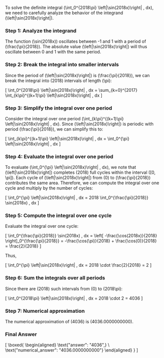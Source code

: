 To solve the definite integral \(\int_0^{2018\pi} \left|\sin(2018x)\right| \, dx\), we need to carefully analyze the behavior of the integrand \(\left|\sin(2018x)\right|\).

### Step 1: Analyze the integrand
The function \(\sin(2018x)\) oscillates between -1 and 1 with a period of \(\frac{\pi}{2018}\). The absolute value \(\left|\sin(2018x)\right|\) will thus oscillate between 0 and 1 with the same period.

### Step 2: Break the integral into smaller intervals
Since the period of \(\left|\sin(2018x)\right|\) is \(\frac{\pi}{2018}\), we can break the integral into \(2018\) intervals of length \(\pi\):

\[
\int_0^{2018\pi} \left|\sin(2018x)\right| \, dx = \sum_{k=0}^{2017} \int_{k\pi}^{(k+1)\pi} \left|\sin(2018x)\right| \, dx
\]

### Step 3: Simplify the integral over one period
Consider the integral over one period \(\int_{k\pi}^{(k+1)\pi} \left|\sin(2018x)\right| \, dx\). Since \(\left|\sin(2018x)\right|\) is periodic with period \(\frac{\pi}{2018}\), we can simplify this to:

\[
\int_{k\pi}^{(k+1)\pi} \left|\sin(2018x)\right| \, dx = \int_0^{\pi} \left|\sin(2018x)\right| \, dx
\]

### Step 4: Evaluate the integral over one period
To evaluate \(\int_0^{\pi} \left|\sin(2018x)\right| \, dx\), we note that \(\left|\sin(2018x)\right|\) completes \(2018\) full cycles within the interval \([0, \pi]\). Each cycle of \(\left|\sin(2018x)\right|\) from \(0\) to \(\frac{\pi}{2018}\) contributes the same area. Therefore, we can compute the integral over one cycle and multiply by the number of cycles:

\[
\int_0^{\pi} \left|\sin(2018x)\right| \, dx = 2018 \int_0^{\frac{\pi}{2018}} \sin(2018x) \, dx
\]

### Step 5: Compute the integral over one cycle
Evaluate the integral over one cycle:

\[
\int_0^{\frac{\pi}{2018}} \sin(2018x) \, dx = \left[ -\frac{\cos(2018x)}{2018} \right]_0^{\frac{\pi}{2018}} = -\frac{\cos(\pi)}{2018} + \frac{\cos(0)}{2018} = \frac{2}{2018}
\]

Thus,

\[
\int_0^{\pi} \left|\sin(2018x)\right| \, dx = 2018 \cdot \frac{2}{2018} = 2
\]

### Step 6: Sum the integrals over all periods
Since there are \(2018\) such intervals from \(0\) to \(2018\pi\):

\[
\int_0^{2018\pi} \left|\sin(2018x)\right| \, dx = 2018 \cdot 2 = 4036
\]

### Step 7: Numerical approximation
The numerical approximation of \(4036\) is \(4036.0000000000\).

### Final Answer
\[
\boxed{
\begin{aligned}
\text{"answer": "4036",} \\
\text{"numerical_answer": "4036.0000000000"}
\end{aligned}
}
\]